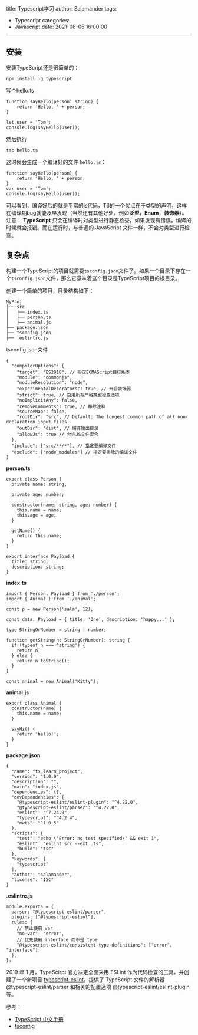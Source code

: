 title: Typescript学习
author: Salamander
tags:
  - Typescript
categories:
  - Javascript
date: 2021-06-05 16:00:00
---
## 安装
安装TypeScript还是很简单的：
```
npm install -g typescript
```
写个hello.ts
```
function sayHello(person: string) {
    return 'Hello, ' + person;
}

let user = 'Tom';
console.log(sayHello(user));
```

<!-- more -->

然后执行
```
tsc hello.ts
```
这时候会生成一个编译好的文件 `hello.js`：
```
function sayHello(person) {
    return 'Hello, ' + person;
}
var user = 'Tom';
console.log(sayHello(user));
```
可以看到，编译好后的就是平常的js代码，TS的一个优点在于类型的声明，这样在编译期bug就能及早发现（当然还有其他好处，例如**泛型**，**Enum**，**装饰器**）。  
注意： **TypeScript** 只会在编译时对类型进行静态检查，如果发现有错误，编译的时候就会报错。而在运行时，与普通的 JavaScript 文件一样，不会对类型进行检查。

## 复杂点
构建一个TypeScript的项目就需要`tsconfig.json`文件了。如果一个目录下存在一个`tsconfig.json`文件，那么它意味着这个目录是TypeScript项目的根目录。  

创建一个简单的项目，目录结构如下：
```
MyProj
├── src
│   ├── index.ts
│   ├── person.ts
│   ├── animal.js
├── package.json
├── tsconfig.json
├── .eslintrc.js  
```
tsconfig.json文件  
```
{
  "compilerOptions": {
    "target": "ES2018", // 指定ECMAScript目标版本
    "module": "commonjs",
    "moduleResolution": "node",
    "experimentalDecorators": true, // 开启装饰器
    "strict": true, // 启用所有严格类型检查选项
    "noImplicitAny": false,
    "removeComments": true, // 移除注释
    "sourceMap": false,
    "rootDir": "src", // Default: The longest common path of all non-declaration input files.
    "outDir": "dist", // 编译输出目录
    "allowJs": true // 允许JS文件混合
  },
  "include": ["src/**/*"], // 指定要编译文件
  "exclude": ["node_modules"] // 指定要排除的编译文件
}
```
**person.ts**
```
export class Person {
  private name: string;

  private age: number;

  constructor(name: string, age: number) {
    this.name = name;
    this.age = age;
  }

  getName() {
    return this.name;
  }
}

export interface Payload {
  title: string;
  description: string;
}

```
**index.ts**
```
import { Person, Payload } from './person';
import { Animal } from './animal';

const p = new Person('sala', 12);

const data: Payload = { title: 'One', description: 'happy...' };

type StringOrNumber = string | number;

function getString(n: StringOrNumber): string {
  if (typeof n === 'string') {
    return n;
  } else {
    return n.toString();
  }
}

const animal = new Animal('Kitty');
```
**animal.js**
```
export class Animal {
  constructor(name) {
    this.name = name;
  }

  sayHi() {
    return 'hello!';
  }
}
```

**package.json**
```
{
  "name": "ts_learn_project",
  "version": "1.0.0",
  "description": "",
  "main": "index.js",
  "dependencies": {},
  "devDependencies": {
    "@typescript-eslint/eslint-plugin": "^4.22.0",
    "@typescript-eslint/parser": "^4.22.0",
    "eslint": "^7.24.0",
    "typescript": "^4.2.4",
    "mwts": "^1.0.5"
  },
  "scripts": {
    "test": "echo \"Error: no test specified\" && exit 1",
    "eslint": "eslint src --ext .ts",
    "build": "tsc"
  },
  "keywords": [
    "typescript"
  ],
  "author": "salamander",
  "license": "ISC"
}

```
**.eslintrc.js**  
```
module.exports = {
  parser: "@typescript-eslint/parser",
  plugins: ["@typescript-eslint"],
  rules: {
    // 禁止使用 var
    "no-var": "error",
    // 优先使用 interface 而不是 type
    "@typescript-eslint/consistent-type-definitions": ["error", "interface"],
  },
};

```
2019 年 1 月，TypeScirpt 官方决定全面采用 ESLint 作为代码检查的工具，并创建了一个新项目 [typescript-eslint](https://github.com/typescript-eslint/typescript-eslint/blob/master/packages/parser)，提供了 TypeScript 文件的解析器 @typescript-eslint/parser 和相关的配置选项 @typescript-eslint/eslint-plugin 等。























参考：
* [TypeScript 中文手册](https://typescript.bootcss.com/tutorials/typescript-in-5-minutes.html)
* [tsconfig](https://www.typescriptlang.org/tsconfig)